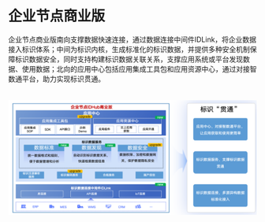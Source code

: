 # 企业节点商业版

企业节点商业版南向支撑数据快速连接，通过数据连接中间件IDLink，将企业数据接入标识体系；中间为标识内核，生成标准化的标识数据，并提供多种安全机制保障标识数据安全，同时支持构建标识数据关联关系，支撑应用系统或平台发现数据、使用数据；北向的应用中心包括应用集成工具包和应用资源中心，通过对接智数通平台，助力实现标识贯通。

<center><img src="./images/business.png" style="margin-top: 20px"/></center>
